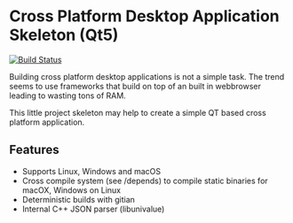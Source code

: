 Cross Platform Desktop Application Skeleton (Qt5)
=================================================

[![Build Status](https://travis-ci.org/jonasschnelli/crossplatformskeleton.svg?branch=master)](https://travis-ci.org/jonasschnelli/crossplatformskeleton)


Building cross platform desktop applications is not a simple task.
The trend seems to use frameworks that build on top of an built in webbrowser leading to wasting tons of RAM.

This little project skeleton may help to create a simple QT based cross platform application.

Features
--------
* Supports Linux, Windows and macOS
* Cross compile system (see /depends) to compile static binaries for macOX, Windows on Linux
* Deterministic builds with gitian
* Internal C++ JSON parser (libunivalue)